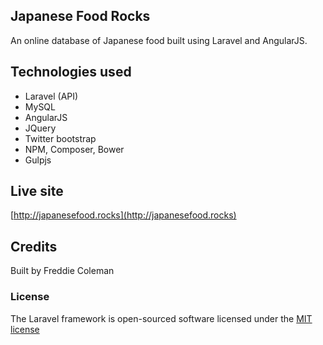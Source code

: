 ## Japanese Food Rocks

An online database of Japanese food built using Laravel and AngularJS.

## Technologies used

- Laravel (API)
- MySQL
- AngularJS
- JQuery
- Twitter bootstrap
- NPM, Composer, Bower
- Gulpjs

## Live site

[http://japanesefood.rocks](http://japanesefood.rocks)

## Credits

Built by Freddie Coleman

### License

The Laravel framework is open-sourced software licensed under the [MIT license](http://opensource.org/licenses/MIT)
